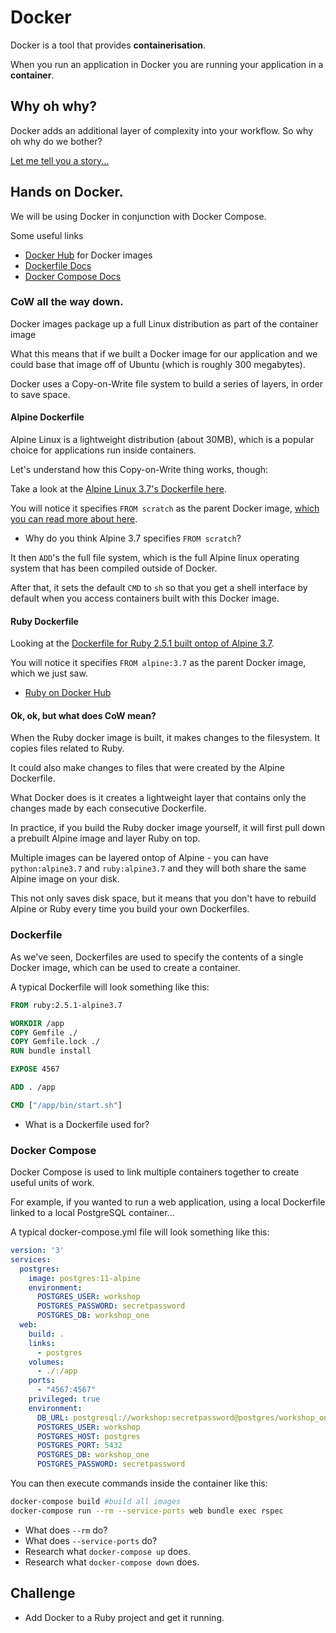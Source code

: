 # Docker

Docker is a tool that provides **containerisation**. 

When you run an application in Docker you are running your application in a **container**.

## Why oh why?

Docker adds an additional layer of complexity into your workflow. So why oh why do we bother?

[Let me tell you a story...](./story.md)

## Hands on Docker.

We will be using Docker in conjunction with Docker Compose.

Some useful links

* [Docker Hub](https://hub.docker.com/) for Docker images
* [Dockerfile Docs](https://docs.docker.com/engine/reference/builder/) 
* [Docker Compose Docs](https://docs.docker.com/compose/compose-file/)

### CoW all the way down.

Docker images package up a full Linux distribution as part of the container image

What this means that if we built a Docker image for our application and we could base that image off of Ubuntu (which is roughly 300 megabytes).

Docker uses a Copy-on-Write file system to build a series of layers, in order to save space.

#### Alpine Dockerfile

Alpine Linux is a lightweight distribution (about 30MB), which is a popular choice for applications run inside containers.

Let's understand how this Copy-on-Write thing works, though:

Take a look at the [Alpine Linux 3.7's Dockerfile here](https://github.com/gliderlabs/docker-alpine/blob/master/versions/library-3.7/x86_64/Dockerfile).

You will notice it specifies `FROM scratch` as the parent Docker image, [which you can read more about here](https://hub.docker.com/_/scratch/).

* Why do you think Alpine 3.7 specifies `FROM scratch`?

It then `ADD`'s the full file system, which is the full Alpine linux operating system that has been compiled outside of Docker.

After that, it sets the default `CMD` to `sh` so that you get a shell interface by default when you access containers built with this Docker image.

#### Ruby Dockerfile

Looking at the [Dockerfile for Ruby 2.5.1 built ontop of Alpine 3.7](https://github.com/docker-library/ruby/blob/master/2.5/alpine3.7/Dockerfile).

You will notice it specifies `FROM alpine:3.7` as the parent Docker image, which we just saw.

* [Ruby on Docker Hub](https://hub.docker.com/_/ruby/)

#### Ok, ok, but what does CoW mean?

When the Ruby docker image is built, it makes changes to the filesystem. It copies files related to Ruby.

It could also make changes to files that were created by the Alpine Dockerfile.

What Docker does is it creates a lightweight layer that contains only the changes made by each consecutive Dockerfile.

In practice, if you build the Ruby docker image yourself, it will first pull down a prebuilt Alpine image and layer Ruby on top.

Multiple images can be layered ontop of Alpine - you can have `python:alpine3.7` and `ruby:alpine3.7` and they will both share the same Alpine image on your disk.

This not only saves disk space, but it means that you don't have to rebuild Alpine or Ruby every time you build your own Dockerfiles.

### Dockerfile

As we've seen, Dockerfiles are used to specify the contents of a single Docker image, which can be used to create a container.

A typical Dockerfile will look something like this:

```Dockerfile
FROM ruby:2.5.1-alpine3.7

WORKDIR /app
COPY Gemfile ./
COPY Gemfile.lock ./
RUN bundle install

EXPOSE 4567

ADD . /app

CMD ["/app/bin/start.sh"]
```

* What is a Dockerfile used for?

### Docker Compose

Docker Compose is used to link multiple containers together to create useful units of work.

For example, if you wanted to run a web application, using a local Dockerfile linked to a local PostgreSQL container...

A typical docker-compose.yml file will look something like this:

```yaml
version: '3'
services:
  postgres:
    image: postgres:11-alpine
    environment:
      POSTGRES_USER: workshop
      POSTGRES_PASSWORD: secretpassword
      POSTGRES_DB: workshop_one
  web:
    build: .
    links: 
      - postgres
    volumes:
      - ./:/app
    ports:
      - "4567:4567"
    privileged: true
    environment:
      DB_URL: postgresql://workshop:secretpassword@postgres/workshop_one
      POSTGRES_USER: workshop
      POSTGRES_HOST: postgres
      POSTGRES_PORT: 5432
      POSTGRES_DB: workshop_one
      POSTGRES_PASSWORD: secretpassword
```

You can then execute commands inside the container like this:

```bash
docker-compose build #build all images
docker-compose run --rm --service-ports web bundle exec rspec
```

* What does `--rm` do?
* What does `--service-ports` do?
* Research what `docker-compose up` does.
* Research what `docker-compose down` does.

## Challenge

* Add Docker to a Ruby project and get it running.

